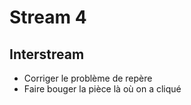 # Stream 4
## Interstream
* Corriger le problème de repère
* Faire bouger la pièce là où on a cliqué
